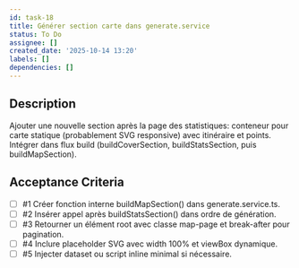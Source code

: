 ```yaml
---
id: task-18
title: Générer section carte dans generate.service
status: To Do
assignee: []
created_date: '2025-10-14 13:20'
labels: []
dependencies: []
---
```


## Description

<!-- SECTION:DESCRIPTION:BEGIN -->
Ajouter une nouvelle section après la page des statistiques: conteneur pour carte statique (probablement SVG responsive) avec itinéraire et points. Intégrer dans flux build (buildCoverSection, buildStatsSection, puis buildMapSection).
<!-- SECTION:DESCRIPTION:END -->

## Acceptance Criteria
<!-- AC:BEGIN -->
- [ ] #1 Créer fonction interne buildMapSection() dans generate.service.ts.
- [ ] #2 Insérer appel après buildStatsSection() dans ordre de génération.
- [ ] #3 Retourner un élément root avec classe map-page et break-after pour pagination.
- [ ] #4 Inclure placeholder SVG avec width 100% et viewBox dynamique.
- [ ] #5 Injecter dataset ou script inline minimal si nécessaire.
<!-- AC:END -->
